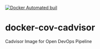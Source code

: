 [![Docker Automated buil](https://img.shields.io/docker/automated/jrottenberg/ffmpeg.svg?maxAge=2592000)](https://hub.docker.com/r/devopsopen/docker-cov-cadvisor/)

# docker-cov-cadvisor
Cadvisor Image for Open DevOps Pipeline
